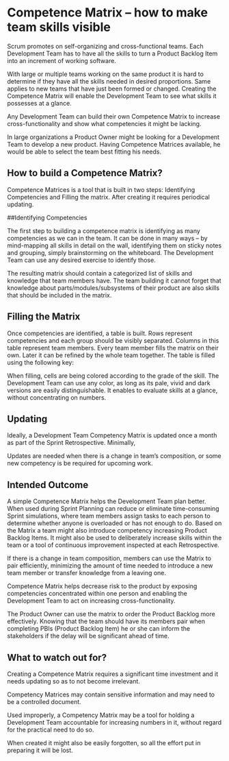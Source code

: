 # Competence Matrix – how to make team skills visible

Scrum promotes on self-organizing and cross-functional teams.  Each Development Team has to have all the skills to turn a Product Backlog Item into an increment of working software.

With large or multiple teams working on the same product it is hard to determine if they have all the skills needed in desired proportions. Same applies to new teams that have just been formed or changed. Creating the Competence Matrix will enable the Development Team to see what skills it possesses at a glance.

Any Development Team can build their own Competence Matrix to increase cross-functionality and show what competencies it might be lacking.

In large organizations a Product Owner might be looking for a Development Team to develop a new product. Having Competence Matrices available, he would be able to select the team best fitting his needs.

## How to build a Competence Matrix?

Competence Matrices is a tool that is built in two steps: Identifying Competencies and Filling the matrix. After creating it requires periodical updating.


##Identifying Competencies

The first step to building a competence matrix is identifying as many competencies as we can in the team. It can be done in many ways – by mind-mapping all skills in detail on the wall, identifying them on sticky notes and grouping, simply brainstorming on the whiteboard. The Development Team can use any desired exercise to identify those.

The resulting matrix should contain a categorized list of skills and knowledge that team members have.   The team building it cannot forget that knowledge about parts/modules/subsystems of their product are also skills that should be included in the matrix.


## Filling the Matrix

Once competencies are identified, a table is built. Rows represent competencies and each group should be visibly separated. Columns in this table represent team members.  Every team member fills the matrix on their own. Later it can be refined by the whole team together. The table is filled using the following key:

When filling, cells are being colored according to the grade of the skill. The Development Team can use any color, as long as its pale, vivid and dark versions are easily distinguishable. It enables to evaluate skills at a glance, without concentrating on numbers.

## Updating

Ideally, a Development Team Competency Matrix is updated once a month as part of the Sprint Retrospective. Minimally,

Updates are needed when there is a change in team’s composition, or some new competency is be required for upcoming work.

## Intended Outcome

A simple Competence Matrix helps the Development Team plan better. When used during Sprint Planning can reduce or eliminate time-consuming Sprint simulations, where team members assign tasks to each person to determine whether anyone is overloaded or has not enough to do. Based on the Matrix a team might also introduce competency increasing Product Backlog Items. It might also be used to deliberately increase skills within the team or a tool of continuous improvement inspected at each Retrospective.

If there is a change in team composition, members can use the Matrix to pair efficiently, minimizing the amount of time needed to introduce a new team member or transfer knowledge from a leaving one.

Competence Matrix helps decrease risk to the product by exposing competencies concentrated within one person and enabling the Development Team to act on increasing cross-functionality.

The Product Owner can use the matrix to order the Product Backlog more effectively. Knowing that the team should have its members pair when completing PBIs (Product Backlog Item) he or she can inform the stakeholders if the delay will be significant ahead of time.

## What to watch out for?

Creating a Competence Matrix requires a significant time investment and it needs updating so as to not become irrelevant.

Competency Matrices may contain sensitive information and may need to be a controlled document.

Used improperly, a Competency Matrix may be a tool for holding a Development Team accountable for increasing numbers in it, without regard for the practical need to do so.

When created it might also be easily forgotten, so all the effort put in preparing it will be lost.


